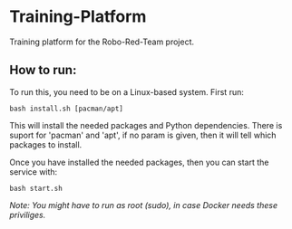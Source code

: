 # Training-Platform
Training platform for the Robo-Red-Team project.

## How to run:
To run this, you need to be on a Linux-based system. First run:
```
bash install.sh [pacman/apt]
```
This will install the needed packages and Python dependencies. There is suport for 'pacman' and 'apt', if no param is given, then it will tell which packages to install.

Once you have installed the needed packages, then you can start the service with:
```
bash start.sh
```
*Note: You might have to run as root (sudo), in case Docker needs these priviliges.*
